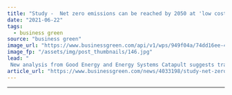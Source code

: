```yaml
---
title: "Study -  Net zero emissions can be reached by 2050 at 'low cost'"
date: "2021-06-22"
tags: 
  - business green
source: "business green"
image_url: "https://www.businessgreen.com/api/v1/wps/949f04a/74dd16ee-4bf3-4467-81d6-bd94c2cca728/4/good-energy-delabole-wind-farm-2-185x114.jpg"
image_fp: "/assets/img/post_thumbnails/146.jpg"
lead: "
 New analysis from Good Energy and Energy Systems Catapult suggests transition to net zero emission energy system may require just £14bn of additional investment a year ..."
article_url: "https://www.businessgreen.com/news/4033198/study-net-zero-emissions-reached-2050-low-cost"
---
```


---
